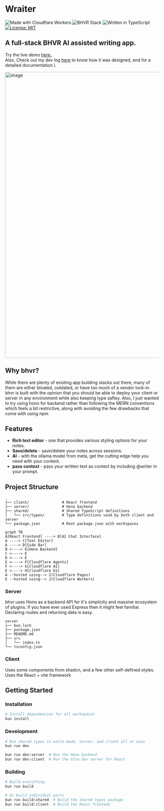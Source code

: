 # Wraiter

![Made with Cloudflare Workers](https://img.shields.io/badge/built%20with-Cloudflare%20Workers-blue)
![BHVR Stack](https://img.shields.io/badge/stack-BHVR-orange)
![Written in TypeScript](https://img.shields.io/badge/language-TypeScript-green)
[![License: MIT](https://img.shields.io/badge/License-MIT-yellow.svg)](https://opensource.org/licenses/MIT)

## A full-stack BHVR AI assisted writing app.

Try the live demo [here.](https://wraiter-9xs.pages.dev/).\
Also, Check out my dev log [here](https://gist.github.com/haru-02/6972304c66d2d416ec579b63e55c3ed0) to know how it was designed, and for a detailed documentation.\

<img width="1919" height="938" alt="image" src="https://github.com/user-attachments/assets/4ee98b99-a1b2-4a26-940c-373d92169015" />

## Why bhvr?

While there are plenty of existing app building stacks out there, many of them are either bloated, outdated, or have too much of a vendor lock-in. bhvr is built with the opinion that you should be able to deploy your client or server in any environment while also keeping type saftey. Also, I just wanted to try using hono for backend rather than following the MERN conventions which feels a bit restrictive, along with avoiding the few drawbacks that come with using npm.

## Features

- **Rich text editor** \- one that provides various styling options for your notes.
- **Save/delete** \- save/delete your notes across sessions.
- **AI** \- with the ollama model from meta, get the cutting edge help you need with your content.
- **pass context** \- pass your written text as context by including @writer in your prompt.

## Project Structure

```
.
├── client/               # React frontend
├── server/               # Hono backend
├── shared/               # Shared TypeScript definitions
│   └── src/types/        # Type definitions used by both client and server
└── package.json          # Root package.json with workspaces
```

```mermaid
graph TB
A[React Frontend] ----> B[AI Chat Interface]
A ----> C[Text Editor]
A ----> D[Side Bar]
B <----> E[Hono Backend]
C <----> E
D <----> E
E <----> F[Cloudflare Agents]
F <----> G[Cloudflare AI]
E <----> H[Cloudflare D1]
A --hosted using--> I(Cloudflare Pages)
E --hosted using--> J(Cloudflare Workers)
``` 

### Server

bhvr uses Hono as a backend API for it's simplicity and massive ecosystem of plugins. If you have ever used Express then it might feel familiar. Declaring routes and returning data is easy.

```
server
├── bun.lock
├── package.json
├── README.md
├── src
│   └── index.ts
└── tsconfig.json
```

### Client

Uses some components from shadcn, and a few other self-defined styles.
Uses the React + vite framework

## Getting Started

### Installation

```bash
# Install dependencies for all workspaces
bun install
```

### Development

```bash
# Run shared types in watch mode, server, and client all at once
bun run dev

bun run dev:server  # Run the Hono backend
bun run dev:client  # Run the Vite dev server for React
```

### Building

```bash
# Build everything
bun run build

# Or build individual parts
bun run build:shared  # Build the shared types package
bun run build:client  # Build the React frontend
```
